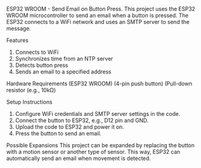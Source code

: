 ESP32 WROOM - Send Email on Button Press. 
This project uses the ESP32 WROOM microcontroller to send an email when a button is pressed. The ESP32 connects to a WiFi network and uses an SMTP server to send the message.

Features
1. Connects to WiFi
2. Synchronizes time from an NTP server
3. Detects button press
4. Sends an email to a specified address

Hardware Requirements
(ESP32 WROOM)
(4-pin push button)
(Pull-down resistor (e.g., 10kΩ)

Setup Instructions
1. Configure WiFi credentials and SMTP server settings in the code.
2. Connect the button to ESP32, e.g., D12 pin and GND.
3. Upload the code to ESP32 and power it on.
4. Press the button to send an email.

Possible Expansions
This project can be expanded by replacing the button with a motion sensor or another type of sensor. This way, ESP32 can automatically send an email when movement is detected.
